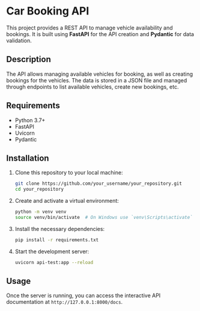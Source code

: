 # Car Booking API

This project provides a REST API to manage vehicle availability and bookings. It is built using **FastAPI** for the API creation and **Pydantic** for data validation.

## Description

The API allows managing available vehicles for booking, as well as creating bookings for the vehicles. The data is stored in a JSON file and managed through endpoints to list available vehicles, create new bookings, etc.

## Requirements

- Python 3.7+
- FastAPI
- Uvicorn
- Pydantic

## Installation

1. Clone this repository to your local machine:

    ```bash
    git clone https://github.com/your_username/your_repository.git
    cd your_repository
    ```

2. Create and activate a virtual environment:

    ```bash
    python -m venv venv
    source venv/bin/activate  # On Windows use `venv\Scripts\activate`
    ```

3. Install the necessary dependencies:

    ```bash
    pip install -r requirements.txt
    ```

4. Start the development server:

    ```bash
    uvicorn api-test:app --reload
    ```

## Usage

Once the server is running, you can access the interactive API documentation at `http://127.0.0.1:8000/docs`.
